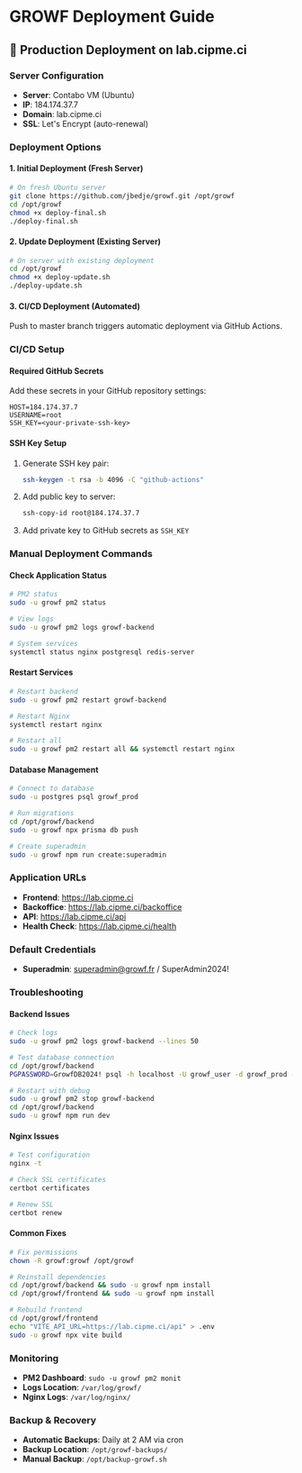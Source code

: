 # GROWF Deployment Guide

## 🚀 Production Deployment on lab.cipme.ci

### Server Configuration
- **Server**: Contabo VM (Ubuntu)
- **IP**: 184.174.37.7
- **Domain**: lab.cipme.ci
- **SSL**: Let's Encrypt (auto-renewal)

### Deployment Options

#### 1. Initial Deployment (Fresh Server)
```bash
# On fresh Ubuntu server
git clone https://github.com/jbedje/growf.git /opt/growf
cd /opt/growf
chmod +x deploy-final.sh
./deploy-final.sh
```

#### 2. Update Deployment (Existing Server)
```bash
# On server with existing deployment
cd /opt/growf
chmod +x deploy-update.sh
./deploy-update.sh
```

#### 3. CI/CD Deployment (Automated)
Push to master branch triggers automatic deployment via GitHub Actions.

### CI/CD Setup

#### Required GitHub Secrets
Add these secrets in your GitHub repository settings:

```
HOST=184.174.37.7
USERNAME=root
SSH_KEY=<your-private-ssh-key>
```

#### SSH Key Setup
1. Generate SSH key pair:
   ```bash
   ssh-keygen -t rsa -b 4096 -C "github-actions"
   ```

2. Add public key to server:
   ```bash
   ssh-copy-id root@184.174.37.7
   ```

3. Add private key to GitHub secrets as `SSH_KEY`

### Manual Deployment Commands

#### Check Application Status
```bash
# PM2 status
sudo -u growf pm2 status

# View logs
sudo -u growf pm2 logs growf-backend

# System services
systemctl status nginx postgresql redis-server
```

#### Restart Services
```bash
# Restart backend
sudo -u growf pm2 restart growf-backend

# Restart Nginx
systemctl restart nginx

# Restart all
sudo -u growf pm2 restart all && systemctl restart nginx
```

#### Database Management
```bash
# Connect to database
sudo -u postgres psql growf_prod

# Run migrations
cd /opt/growf/backend
sudo -u growf npx prisma db push

# Create superadmin
sudo -u growf npm run create:superadmin
```

### Application URLs
- **Frontend**: https://lab.cipme.ci
- **Backoffice**: https://lab.cipme.ci/backoffice
- **API**: https://lab.cipme.ci/api
- **Health Check**: https://lab.cipme.ci/health

### Default Credentials
- **Superadmin**: superadmin@growf.fr / SuperAdmin2024!

### Troubleshooting

#### Backend Issues
```bash
# Check logs
sudo -u growf pm2 logs growf-backend --lines 50

# Test database connection
cd /opt/growf/backend
PGPASSWORD=GrowfDB2024! psql -h localhost -U growf_user -d growf_prod -c "SELECT 1;"

# Restart with debug
sudo -u growf pm2 stop growf-backend
cd /opt/growf/backend
sudo -u growf npm run dev
```

#### Nginx Issues
```bash
# Test configuration
nginx -t

# Check SSL certificates
certbot certificates

# Renew SSL
certbot renew
```

#### Common Fixes
```bash
# Fix permissions
chown -R growf:growf /opt/growf

# Reinstall dependencies
cd /opt/growf/backend && sudo -u growf npm install
cd /opt/growf/frontend && sudo -u growf npm install

# Rebuild frontend
cd /opt/growf/frontend
echo "VITE_API_URL=https://lab.cipme.ci/api" > .env
sudo -u growf npx vite build
```

### Monitoring
- **PM2 Dashboard**: `sudo -u growf pm2 monit`
- **Logs Location**: `/var/log/growf/`
- **Nginx Logs**: `/var/log/nginx/`

### Backup & Recovery
- **Automatic Backups**: Daily at 2 AM via cron
- **Backup Location**: `/opt/growf-backups/`
- **Manual Backup**: `/opt/backup-growf.sh`
